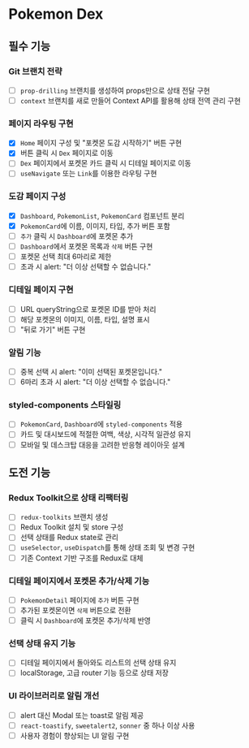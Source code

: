 # Pokemon Dex

## 필수 기능

### Git 브랜치 전략

- [ ] `prop-drilling` 브랜치를 생성하여 props만으로 상태 전달 구현
- [ ] `context` 브랜치를 새로 만들어 Context API를 활용해 상태 전역 관리 구현

### 페이지 라우팅 구현

- [x] `Home` 페이지 구성 및 "포켓몬 도감 시작하기" 버튼 구현
- [x] 버튼 클릭 시 `Dex` 페이지로 이동
- [ ] `Dex` 페이지에서 포켓몬 카드 클릭 시 디테일 페이지로 이동
- [ ] `useNavigate` 또는 `Link`를 이용한 라우팅 구현

### 도감 페이지 구성

- [x] `Dashboard`, `PokemonList`, `PokemonCard` 컴포넌트 분리
- [x] `PokemonCard`에 이름, 이미지, 타입, 추가 버튼 포함
- [ ] `추가` 클릭 시 `Dashboard`에 포켓몬 추가
- [ ] `Dashboard`에서 포켓몬 목록과 `삭제` 버튼 구현
- [ ] 포켓몬 선택 최대 6마리로 제한
- [ ] 초과 시 alert: "더 이상 선택할 수 없습니다."

### 디테일 페이지 구현

- [ ] URL queryString으로 포켓몬 ID를 받아 처리
- [ ] 해당 포켓몬의 이미지, 이름, 타입, 설명 표시
- [ ] "뒤로 가기" 버튼 구현

### 알림 기능

- [ ] 중복 선택 시 alert: "이미 선택된 포켓몬입니다."
- [ ] 6마리 초과 시 alert: "더 이상 선택할 수 없습니다."

### styled-components 스타일링

- [ ] `PokemonCard`, `Dashboard`에 `styled-components` 적용
- [ ] 카드 및 대시보드에 적절한 여백, 색상, 시각적 일관성 유지
- [ ] 모바일 및 데스크탑 대응을 고려한 반응형 레이아웃 설계

## 도전 기능

### Redux Toolkit으로 상태 리팩터링

- [ ] `redux-toolkits` 브랜치 생성
- [ ] Redux Toolkit 설치 및 store 구성
- [ ] 선택 상태를 Redux state로 관리
- [ ] `useSelector`, `useDispatch`를 통해 상태 조회 및 변경 구현
- [ ] 기존 Context 기반 구조를 Redux로 대체

### 디테일 페이지에서 포켓몬 추가/삭제 기능

- [ ] `PokemonDetail` 페이지에 `추가` 버튼 구현
- [ ] 추가된 포켓몬이면 `삭제` 버튼으로 전환
- [ ] 클릭 시 `Dashboard`에 포켓몬 추가/삭제 반영

### 선택 상태 유지 기능

- [ ] 디테일 페이지에서 돌아와도 리스트의 선택 상태 유지
- [ ] localStorage, 고급 router 기능 등으로 상태 저장

### UI 라이브러리로 알림 개선

- [ ] alert 대신 Modal 또는 toast로 알림 제공
- [ ] `react-toastify`, `sweetalert2`, `sonner` 중 하나 이상 사용
- [ ] 사용자 경험이 향상되는 UI 알림 구현
